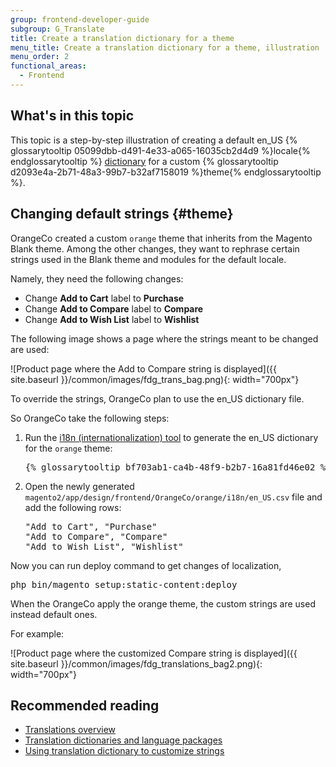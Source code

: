 ```yaml
---
group: frontend-developer-guide
subgroup: G_Translate
title: Create a translation dictionary for a theme
menu_title: Create a translation dictionary for a theme, illustration
menu_order: 2
functional_areas:
  - Frontend
---
```


## What's in this topic

This topic is a step-by-step illustration of creating a default en_US {% glossarytooltip 05099dbb-d491-4e33-a065-16035cb2d4d9 %}locale{% endglossarytooltip %} <a href="{{ page.baseurl }}/frontend-dev-guide/translations/xlate.html#translate_terms">dictionary</a> for a custom {% glossarytooltip d2093e4a-2b71-48a3-99b7-b32af7158019 %}theme{% endglossarytooltip %}. 

## Changing default strings   {#theme}

OrangeCo created a custom `orange` theme that inherits from the Magento Blank theme.
Among the other changes, they want to rephrase certain strings used in the Blank theme and modules for the default locale. 

Namely, they need the following changes:
<ul>
<li>
Change <b>Add to Cart</b> label to <b>Purchase</b>
</li>
<li>
Change <b>Add to Compare</b> label to <b>Compare</b>
</li>
<li>
Change <b>Add to Wish List</b> label to <b>Wishlist</b>
</li>
</ul>

The following image shows a page where the strings meant to be changed are used:

![Product page where the Add to Compare string is displayed]({{ site.baseurl }}/common/images/fdg_trans_bag.png){: width="700px"}

To override the strings, OrangeCo plan to use the en_US dictionary file. 

So OrangeCo take the following steps:

<ol>

<li>
Run the <a href="{{ page.baseurl }}/config-guide/cli/config-cli-subcommands-i18n.html#config-cli-subcommands-xlate-dict">i18n (internationalization) tool</a> to generate the en_US dictionary for the <code>orange</code> theme:
<pre>
{% glossarytooltip bf703ab1-ca4b-48f9-b2b7-16a81fd46e02 %}php{% endglossarytooltip %} magento2/bin/magento i18n:collect-phrases --output="magento2/app/design/frontend/OrangeCo/orange/i18n/en_US.csv" magento2/app/design/frontend/OrangeCo/orange
</pre>
</li>
<li>

Open the newly generated <code>magento2/app/design/frontend/OrangeCo/orange/i18n/en_US.csv</code> file and add the following rows:

<pre>
"Add to Cart", "Purchase"
"Add to Compare", "Compare"
"Add to Wish List", "Wishlist"
</pre>
</li>

</ol>

Now you can run deploy command to get changes of localization,
<pre>
php bin/magento setup:static-content:deploy
</pre>

When the OrangeCo apply the orange theme, the custom strings are used instead default ones. 

For example:

![Product page where the customized Compare string is displayed]({{ site.baseurl }}/common/images/fdg_translations_bag2.png){: width="700px"} 

## Recommended reading

<ul>
<li><a href="{{ page.baseurl }}/frontend-dev-guide/translations/xlate.html">Translations overview</a></li>
<li><a href="{{ page.baseurl }}/config-guide/cli/config-cli-subcommands-i18n.html#config-cli-subcommands-xlate-dict">Translation dictionaries and language packages</a></li>
<li><a href="{{ page.baseurl }}/frontend-dev-guide/translations/theme_dictionary.html">Using translation dictionary to customize strings</a></li>
</ul>
